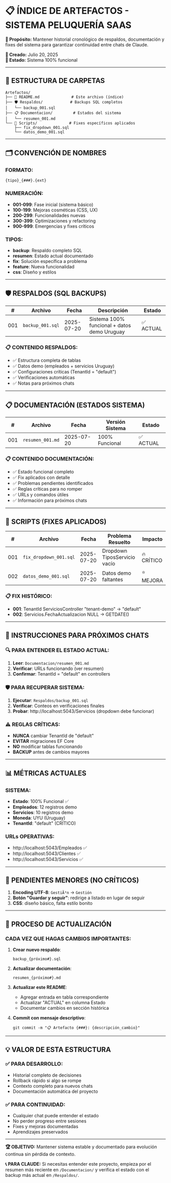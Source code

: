# 📋 ÍNDICE DE ARTEFACTOS - SISTEMA PELUQUERÍA SAAS

**🎯 Propósito:** Mantener historial cronológico de respaldos, documentación y fixes del sistema para garantizar continuidad entre chats de Claude.

**📅 Creado:** Julio 20, 2025  
**🚀 Estado:** Sistema 100% funcional

---

## 📁 ESTRUCTURA DE CARPETAS

```
Artefactos/
├── 📄 README.md              # Este archivo (índice)
├── 🛡️ Respaldos/            # Backups SQL completos
│   └── backup_001.sql
├── 📋 Documentacion/         # Estados del sistema  
│   └── resumen_001.md
└── 🔧 Scripts/              # Fixes específicos aplicados
    ├── fix_dropdown_001.sql
    └── datos_demo_001.sql
```

---

## 🗂️ CONVENCIÓN DE NOMBRES

### **FORMATO:**
`{tipo}_{###}.{ext}`

### **NUMERACIÓN:**
- **001-099**: Fase inicial (sistema básico)
- **100-199**: Mejoras cosméticas (CSS, UX)  
- **200-299**: Funcionalidades nuevas
- **300-399**: Optimizaciones y refactoring
- **900-999**: Emergencias y fixes críticos

### **TIPOS:**
- **backup**: Respaldo completo SQL
- **resumen**: Estado actual documentado
- **fix**: Solución específica a problema
- **feature**: Nueva funcionalidad
- **css**: Diseño y estilos

---

## 🛡️ RESPALDOS (SQL BACKUPS)

| # | Archivo | Fecha | Descripción | Estado |
|---|---------|-------|-------------|--------|
| 001 | `backup_001.sql` | 2025-07-20 | Sistema 100% funcional + datos demo Uruguay | ✅ ACTUAL |

### **📋 CONTENIDO RESPALDOS:**
- ✅ Estructura completa de tablas
- ✅ Datos demo (empleados + servicios Uruguay)
- ✅ Configuraciones críticas (TenantId = "default")
- ✅ Verificaciones automáticas
- ✅ Notas para próximos chats

---

## 📋 DOCUMENTACIÓN (ESTADOS SISTEMA)

| # | Archivo | Fecha | Versión Sistema | Estado |
|---|---------|-------|-----------------|--------|
| 001 | `resumen_001.md` | 2025-07-20 | 100% Funcional | ✅ ACTUAL |

### **📋 CONTENIDO DOCUMENTACIÓN:**
- ✅ Estado funcional completo
- ✅ Fix aplicados con detalle
- ✅ Problemas pendientes identificados  
- ✅ Reglas críticas para no romper
- ✅ URLs y comandos útiles
- ✅ Información para próximos chats

---

## 🔧 SCRIPTS (FIXES APLICADOS)

| # | Archivo | Fecha | Problema Resuelto | Impacto |
|---|---------|-------|-------------------|---------|
| 001 | `fix_dropdown_001.sql` | 2025-07-20 | Dropdown TiposServicio vacío | 🔥 CRÍTICO |
| 002 | `datos_demo_001.sql` | 2025-07-20 | Datos demo faltantes | ⭐ MEJORA |

### **📋 FIX HISTÓRICO:**
- **001**: TenantId ServiciosController "tenant-demo" → "default"
- **002**: Servicios.FechaActualizacion NULL → GETDATE()

---

## 🚨 INSTRUCCIONES PARA PRÓXIMOS CHATS

### **🔍 PARA ENTENDER EL ESTADO ACTUAL:**
1. **Leer**: `Documentacion/resumen_001.md`
2. **Verificar**: URLs funcionando (ver resumen)
3. **Confirmar**: TenantId = "default" en controllers

### **🛡️ PARA RECUPERAR SISTEMA:**
1. **Ejecutar**: `Respaldos/backup_001.sql`
2. **Verificar**: Conteos en verificaciones finales
3. **Probar**: http://localhost:5043/Servicios (dropdown debe funcionar)

### **⚠️ REGLAS CRÍTICAS:**
- **NUNCA** cambiar TenantId de "default"
- **EVITAR** migraciones EF Core
- **NO** modificar tablas funcionando
- **BACKUP** antes de cambios mayores

---

## 📊 MÉTRICAS ACTUALES

### **SISTEMA:**
- **Estado**: 100% Funcional ✅
- **Empleados**: 12 registros demo
- **Servicios**: 10 registros demo  
- **Moneda**: UYU (Uruguay)
- **TenantId**: "default" (CRÍTICO)

### **URLs OPERATIVAS:**
- http://localhost:5043/Empleados ✅
- http://localhost:5043/Clientes ✅
- http://localhost:5043/Servicios ✅

---

## 🎯 PENDIENTES MENORES (NO CRÍTICOS)

1. **Encoding UTF-8**: `GestiÃ³n` → `Gestión`
2. **Botón "Guardar y seguir"**: redirige a listado en lugar de seguir
3. **CSS**: diseño básico, falta estilo bonito

---

## 🔄 PROCESO DE ACTUALIZACIÓN

### **CADA VEZ QUE HAGAS CAMBIOS IMPORTANTES:**

1. **Crear nuevo respaldo**:
   ```
   backup_{próximo#}.sql
   ```

2. **Actualizar documentación**:
   ```
   resumen_{próximo#}.md
   ```

3. **Actualizar este README**:
   - Agregar entrada en tabla correspondiente
   - Actualizar "ACTUAL" en columna Estado
   - Documentar cambios en sección histórica

4. **Commit con mensaje descriptivo**:
   ```
   git commit -m "📋 Artefacto {###}: {descripción_cambio}"
   ```

---

## 💡 VALOR DE ESTA ESTRUCTURA

### **✅ PARA DESARROLLO:**
- Historial completo de decisiones
- Rollback rápido si algo se rompe
- Contexto completo para nuevos chats
- Documentación automática del proyecto

### **✅ PARA CONTINUIDAD:**
- Cualquier chat puede entender el estado
- No perder progreso entre sesiones
- Fixes y mejoras documentadas
- Aprendizajes preservados

---

**🏆 OBJETIVO:** Mantener sistema estable y documentado para evolución continua sin pérdida de contexto.

**📞 PARA CLAUDE:** Si necesitas entender este proyecto, empieza por el resumen más reciente en `/Documentacion/` y verifica el estado con el backup más actual en `/Respaldos/`.